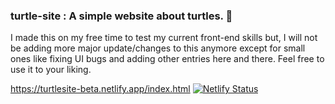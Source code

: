 ### turtle-site : A simple website about turtles. 🐢 

I made this on my free time to test my current front-end skills but, I will not be adding more major update/changes to this anymore except for small ones like fixing UI bugs and adding other entries here and there. Feel free to use it to your liking.

https://turtlesite-beta.netlify.app/index.html [![Netlify Status](https://api.netlify.com/api/v1/badges/343e5b1e-739d-4be6-b1ef-e7a8e6168152/deploy-status)](https://app.netlify.com/sites/turtlesite-beta/deploys)
